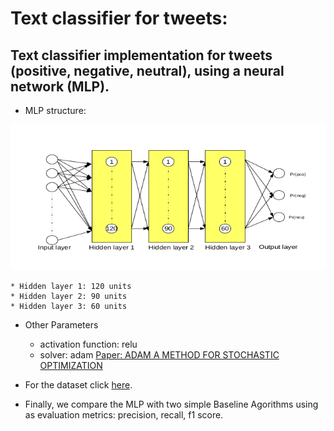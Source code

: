 # Text classifier for tweets:
## Text classifier implementation for tweets (positive, negative, neutral), using a neural network (MLP). 

* MLP structure:

![MLP Image](https://github.com/antok33/TweetsClassificationNN/blob/master/NN.png)

    * Hidden layer 1: 120 units
    * Hidden layer 2: 90 units
    * Hidden layer 3: 60 units
 
* Other Parameters
    * activation function: relu
    * solver: adam [Paper: ADAM A METHOD FOR STOCHASTIC OPTIMIZATION](https://arxiv.org/pdf/1412.6980.pdf)
    
* For the dataset click [here](http://alt.qcri.org/semeval2016/task4/).

* Finally, we compare the MLP with two simple Baseline Agorithms using as evaluation metrics: precision, recall, f1 score.
